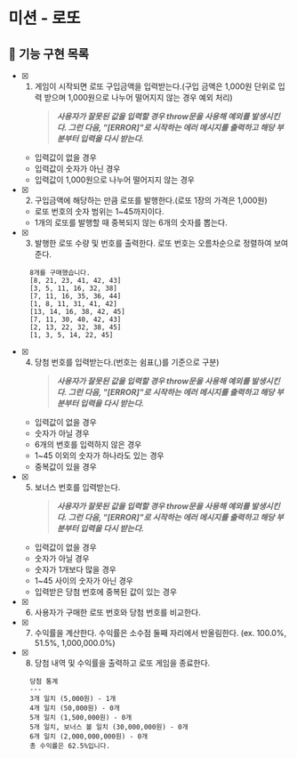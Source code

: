 # 미션 - 로또

## 🎯 기능 구현 목록

- [x] 1. 게임이 시작되면 로또 구입금액을 입력받는다.(구입 금액은 1,000원 단위로 입력 받으며 1,000원으로 나누어 떨어지지 않는 경우 예외 처리)
     > **_사용자가 잘못된 값을 입력할 경우 throw문을 사용해 예외를 발생시킨다. 그런 다음, "[ERROR]"로 시작하는 에러 메시지를 출력하고 해당 부분부터 입력을 다시 받는다._**

  - 입력값이 없을 경우
  - 입력값이 숫자가 아닌 경우
  - 입력값이 1,000원으로 나누어 떨어지지 않는 경우

- [x] 2. 구입금액에 해당하는 만큼 로또를 발행한다.(로또 1장의 가격은 1,000원)

  - 로또 번호의 숫자 범위는 1~45까지이다.
  - 1개의 로또를 발행할 때 중복되지 않는 6개의 숫자를 뽑는다.

- [x] 3. 발행한 로또 수량 및 번호를 출력한다. 로또 번호는 오름차순으로 정렬하여 보여준다.

  ```
    8개를 구매했습니다.
    [8, 21, 23, 41, 42, 43]
    [3, 5, 11, 16, 32, 38]
    [7, 11, 16, 35, 36, 44]
    [1, 8, 11, 31, 41, 42]
    [13, 14, 16, 38, 42, 45]
    [7, 11, 30, 40, 42, 43]
    [2, 13, 22, 32, 38, 45]
    [1, 3, 5, 14, 22, 45]
  ```

- [x] 4. 당첨 번호를 입력받는다.(번호는 쉼표(,)를 기준으로 구분)
     > **_사용자가 잘못된 값을 입력할 경우 throw문을 사용해 예외를 발생시킨다. 그런 다음, "[ERROR]"로 시작하는 에러 메시지를 출력하고 해당 부분부터 입력을 다시 받는다._**

  - 입력값이 없을 경우
  - 숫자가 아닐 경우
  - 6개의 번호를 입력하지 않은 경우
  - 1~45 이외의 숫자가 하나라도 있는 경우
  - 중복값이 있을 경우

- [x] 5. 보너스 번호를 입력받는다.
     > **_사용자가 잘못된 값을 입력할 경우 throw문을 사용해 예외를 발생시킨다. 그런 다음, "[ERROR]"로 시작하는 에러 메시지를 출력하고 해당 부분부터 입력을 다시 받는다._**

  - 입력값이 없을 경우
  - 숫자가 아닐 경우
  - 숫자가 1개보다 많을 경우
  - 1~45 사이의 숫자가 아닌 경우
  - 입력받은 당첨 번호에 중복된 값이 있는 경우

- [x] 6. 사용자가 구매한 로또 번호와 당첨 번호를 비교한다.

- [x] 7. 수익률을 계산한다. 수익률은 소수점 둘째 자리에서 반올림한다. (ex. 100.0%, 51.5%, 1,000,000.0%)

- [x] 8. 당첨 내역 및 수익률을 출력하고 로또 게임을 종료한다.

  ```
    당첨 통계
    ---
    3개 일치 (5,000원) - 1개
    4개 일치 (50,000원) - 0개
    5개 일치 (1,500,000원) - 0개
    5개 일치, 보너스 볼 일치 (30,000,000원) - 0개
    6개 일치 (2,000,000,000원) - 0개
    총 수익률은 62.5%입니다.
  ```
